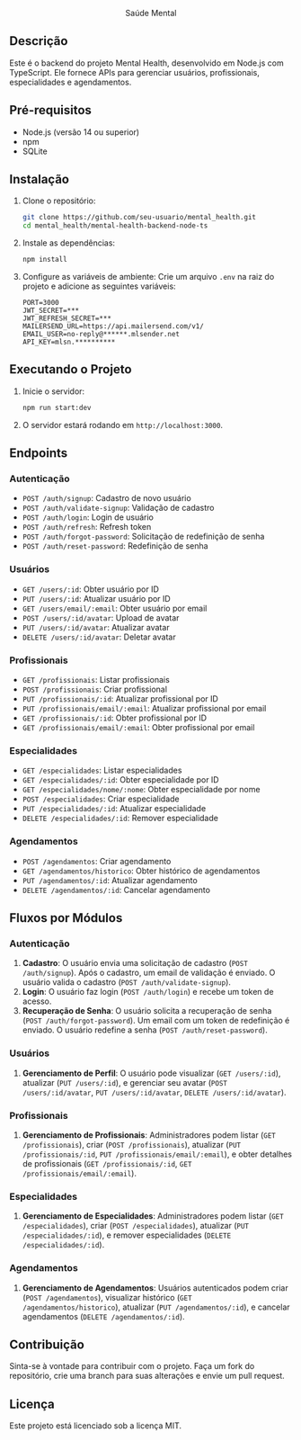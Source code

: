<p align="center">Saúde Mental</p>

## Descrição
Este é o backend do projeto Mental Health, desenvolvido em Node.js com TypeScript. Ele fornece APIs para gerenciar usuários, profissionais, especialidades e agendamentos.

## Pré-requisitos
- Node.js (versão 14 ou superior)
- npm
- SQLite

## Instalação

1. Clone o repositório:
    ```bash
    git clone https://github.com/seu-usuario/mental_health.git
    cd mental_health/mental-health-backend-node-ts
    ```

2. Instale as dependências:
    ```bash
    npm install
    ```

3. Configure as variáveis de ambiente:
    Crie um arquivo `.env` na raiz do projeto e adicione as seguintes variáveis:
    ```env
    PORT=3000
    JWT_SECRET=***
    JWT_REFRESH_SECRET=***
    MAILERSEND_URL=https://api.mailersend.com/v1/
    EMAIL_USER=no-reply@******.mlsender.net
    API_KEY=mlsn.**********
    ```

## Executando o Projeto

1. Inicie o servidor:
    ```bash
    npm run start:dev
    ```

2. O servidor estará rodando em `http://localhost:3000`.

## Endpoints

### Autenticação
- `POST /auth/signup`: Cadastro de novo usuário
- `POST /auth/validate-signup`: Validação de cadastro
- `POST /auth/login`: Login de usuário
- `POST /auth/refresh`: Refresh token
- `POST /auth/forgot-password`: Solicitação de redefinição de senha
- `POST /auth/reset-password`: Redefinição de senha

### Usuários
- `GET /users/:id`: Obter usuário por ID
- `PUT /users/:id`: Atualizar usuário por ID
- `GET /users/email/:email`: Obter usuário por email
- `POST /users/:id/avatar`: Upload de avatar
- `PUT /users/:id/avatar`: Atualizar avatar
- `DELETE /users/:id/avatar`: Deletar avatar

### Profissionais
- `GET /profissionais`: Listar profissionais
- `POST /profissionais`: Criar profissional
- `PUT /profissionais/:id`: Atualizar profissional por ID
- `PUT /profissionais/email/:email`: Atualizar profissional por email
- `GET /profissionais/:id`: Obter profissional por ID
- `GET /profissionais/email/:email`: Obter profissional por email

### Especialidades
- `GET /especialidades`: Listar especialidades
- `GET /especialidades/:id`: Obter especialidade por ID
- `GET /especialidades/nome/:nome`: Obter especialidade por nome
- `POST /especialidades`: Criar especialidade
- `PUT /especialidades/:id`: Atualizar especialidade
- `DELETE /especialidades/:id`: Remover especialidade

### Agendamentos
- `POST /agendamentos`: Criar agendamento
- `GET /agendamentos/historico`: Obter histórico de agendamentos
- `PUT /agendamentos/:id`: Atualizar agendamento
- `DELETE /agendamentos/:id`: Cancelar agendamento

## Fluxos por Módulos

### Autenticação
1. **Cadastro**: O usuário envia uma solicitação de cadastro (`POST /auth/signup`). Após o cadastro, um email de validação é enviado. O usuário valida o cadastro (`POST /auth/validate-signup`).
2. **Login**: O usuário faz login (`POST /auth/login`) e recebe um token de acesso.
3. **Recuperação de Senha**: O usuário solicita a recuperação de senha (`POST /auth/forgot-password`). Um email com um token de redefinição é enviado. O usuário redefine a senha (`POST /auth/reset-password`).

### Usuários
1. **Gerenciamento de Perfil**: O usuário pode visualizar (`GET /users/:id`), atualizar (`PUT /users/:id`), e gerenciar seu avatar (`POST /users/:id/avatar`, `PUT /users/:id/avatar`, `DELETE /users/:id/avatar`).

### Profissionais
1. **Gerenciamento de Profissionais**: Administradores podem listar (`GET /profissionais`), criar (`POST /profissionais`), atualizar (`PUT /profissionais/:id`, `PUT /profissionais/email/:email`), e obter detalhes de profissionais (`GET /profissionais/:id`, `GET /profissionais/email/:email`).

### Especialidades
1. **Gerenciamento de Especialidades**: Administradores podem listar (`GET /especialidades`), criar (`POST /especialidades`), atualizar (`PUT /especialidades/:id`), e remover especialidades (`DELETE /especialidades/:id`).

### Agendamentos
1. **Gerenciamento de Agendamentos**: Usuários autenticados podem criar (`POST /agendamentos`), visualizar histórico (`GET /agendamentos/historico`), atualizar (`PUT /agendamentos/:id`), e cancelar agendamentos (`DELETE /agendamentos/:id`).

## Contribuição
Sinta-se à vontade para contribuir com o projeto. Faça um fork do repositório, crie uma branch para suas alterações e envie um pull request.

## Licença
Este projeto está licenciado sob a licença MIT.
